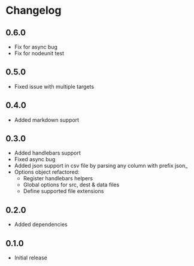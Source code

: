 Changelog
=========

0.6.0
-----

* Fix for async bug
* Fix for nodeunit test

0.5.0
-----

* Fixed issue with multiple targets

0.4.0
-----

* Added markdown support

0.3.0
-----

* Added handlebars support
* Fixed async bug
* Added json support in csv file by parsing any column with prefix json_
* Options object refactored:
  * Register handlebars helpers
  * Global options for src, dest & data files
  * Define supported file extensions

0.2.0
-----

* Added dependencies

0.1.0 
-----

* Initial release